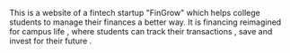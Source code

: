 This is a website of a fintech startup "FinGrow" which helps college students to manage their finances a better way. 
It is financing reimagined for campus life ,
where students can track their transactions , save and invest for their future .
